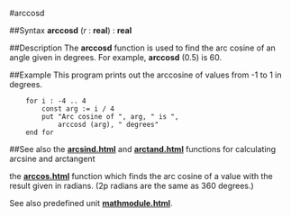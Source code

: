 
#arccosd

##Syntax
**arccosd** (_r_ : **real**) : **real**


##Description
The **arccosd** function is used to find the arc cosine of an angle given in degrees. For example, **arccosd** (0.5) is 60.


##Example
This program prints out the arccosine of values from -1 to 1 in degrees.

        for i : -4 .. 4
            const arg := i / 4
            put "Arc cosine of ", arg, " is ",
                arccosd (arg), " degrees"
        end for
##See also
the **[arcsind.html](arcsind)** and **[arctand.html](arctand)** functions for calculating arcsine and arctangent

the **[arccos.html](arccos)** function which finds the arc cosine of a value with the result given in radians. (2p radians are the same as 360 degrees.)

See also predefined unit **[mathmodule.html](Math)**.

